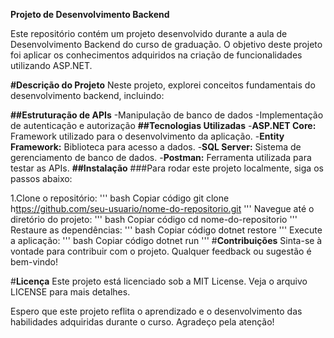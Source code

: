 **Projeto de Desenvolvimento Backend**

Este repositório contém um projeto desenvolvido durante a aula de Desenvolvimento Backend do curso de graduação. O objetivo deste projeto foi aplicar os conhecimentos adquiridos na criação de funcionalidades utilizando ASP.NET.

**#Descrição do Projeto**
Neste projeto, explorei conceitos fundamentais do desenvolvimento backend, incluindo:

**##Estruturação de APIs**
-Manipulação de banco de dados
-Implementação de autenticação e autorização
**##Tecnologias Utilizadas**
-**ASP.NET Core:** Framework utilizado para o desenvolvimento da aplicação.
-**Entity Framework:** Biblioteca para acesso a dados.
-**SQL Server:** Sistema de gerenciamento de banco de dados.
-**Postman:** Ferramenta utilizada para testar as APIs.
**##Instalação**
###Para rodar este projeto localmente, siga os passos abaixo:

1.Clone o repositório:
'''
bash
Copiar código
git clone h[ttps://github.com/seu-usuario/nome-do-repositorio.git](https://github.com/Juliarobertasa/mf-dev-backend-2024)
'''
Navegue até o diretório do projeto:
'''
bash
Copiar código
cd nome-do-repositorio
'''
Restaure as dependências:
'''
bash
Copiar código
dotnet restore
'''
Execute a aplicação:
'''
bash
Copiar código
dotnet run
'''
#**Contribuições**
Sinta-se à vontade para contribuir com o projeto. Qualquer feedback ou sugestão é bem-vindo!

#**Licença**
Este projeto está licenciado sob a MIT License. Veja o arquivo LICENSE para mais detalhes.

Espero que este projeto reflita o aprendizado e o desenvolvimento das habilidades adquiridas durante o curso. Agradeço pela atenção!
